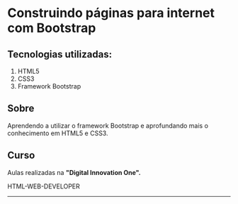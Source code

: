 # Construindo páginas para internet com Bootstrap

## Tecnologias utilizadas:
1. HTML5
1. CSS3
1. Framework Bootstrap

## Sobre
Aprendendo a utilizar o framework Bootstrap e aprofundando mais o conhecimento em HTML5 e CSS3.

## Curso
Aulas realizadas na **"Digital Innovation One".** 
<p>HTML-WEB-DEVELOPER</p>

___